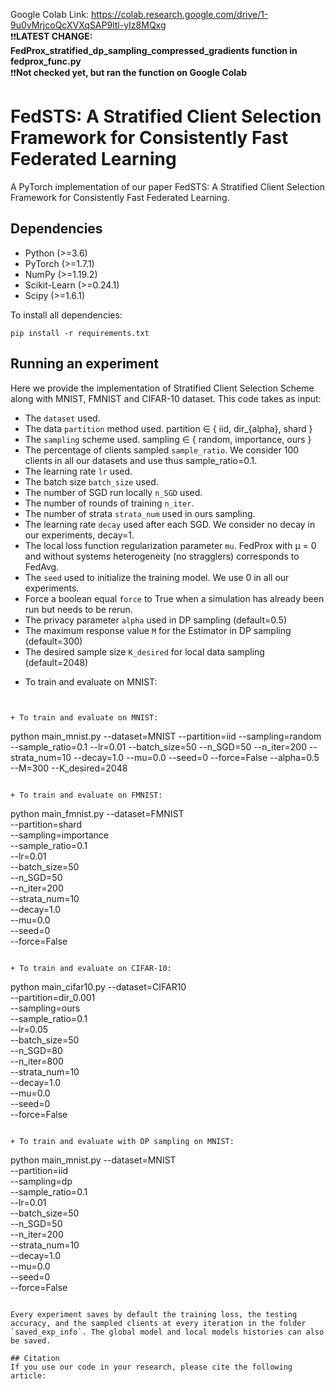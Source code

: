 Google Colab Link: https://colab.research.google.com/drive/1-9u0vMrjcoQcXVXqSAP9ltl-yIz8MQxg <br />
❗❗**LATEST CHANGE: FedProx_stratified_dp_sampling_compressed_gradients function in fedprox_func.py** <br />
❗❗**Not checked yet, but ran the function on Google Colab**<br />



# FedSTS: A Stratified Client Selection Framework for Consistently Fast Federated Learning

A PyTorch implementation of our paper FedSTS: A Stratified Client Selection Framework for Consistently Fast Federated Learning.

## Dependencies
+ Python (>=3.6)
+ PyTorch (>=1.7.1)
+ NumPy (>=1.19.2)
+ Scikit-Learn (>=0.24.1)
+ Scipy (>=1.6.1)

To install all dependencies:
```
pip install -r requirements.txt
```

## Running an experiment

Here we provide the implementation of Stratified Client Selection Scheme along with MNIST, FMNIST and CIFAR-10 dataset. This code takes as input:

- The `dataset` used.
- The data `partition` method used. partition ∈ { iid, dir_{alpha}, shard }
- The `sampling` scheme used. sampling ∈ { random, importance, ours }
- The percentage of clients sampled `sample_ratio`. We consider 100 clients in all our datasets and use thus sample_ratio=0.1.
- The learning rate `lr` used.
- The batch size `batch_size` used.
- The number of SGD run locally `n_SGD` used.
- The number of rounds of training `n_iter`.
- The number of strata `strata_num` used in ours sampling.
- The learning rate `decay` used after each SGD. We consider no decay in our experiments, decay=1.
- The local loss function regularization parameter `mu`. FedProx with µ = 0 and without systems heterogeneity (no stragglers) corresponds to FedAvg.
- The `seed` used to initialize the training model. We use 0 in all our experiments.
- Force a boolean equal `force` to True when a simulation has already been run but needs to be rerun.
- The privacy parameter `alpha` used in DP sampling (default=0.5)
- The maximum response value `M` for the Estimator in DP sampling (default=300)
- The desired sample size `K_desired` for local data sampling (default=2048)

+ To train and evaluate on MNIST:
```


+ To train and evaluate on MNIST:
```
python main_mnist.py --dataset=MNIST --partition=iid --sampling=random --sample_ratio=0.1 --lr=0.01 --batch_size=50 --n_SGD=50 --n_iter=200 --strata_num=10 --decay=1.0 --mu=0.0 --seed=0 --force=False --alpha=0.5 --M=300 --K_desired=2048
```

+ To train and evaluate on FMNIST:
```
python main_fmnist.py --dataset=FMNIST \
    --partition=shard \
    --sampling=importance \
    --sample_ratio=0.1 \
    --lr=0.01 \
    --batch_size=50 \
    --n_SGD=50 \
    --n_iter=200 \
    --strata_num=10 \
    --decay=1.0 \
    --mu=0.0 \
    --seed=0 \
    --force=False
```

+ To train and evaluate on CIFAR-10:
```
python main_cifar10.py --dataset=CIFAR10 \
    --partition=dir_0.001 \
    --sampling=ours \
    --sample_ratio=0.1 \
    --lr=0.05 \
    --batch_size=50 \
    --n_SGD=80 \
    --n_iter=800 \
    --strata_num=10 \
    --decay=1.0 \
    --mu=0.0 \
    --seed=0 \
    --force=False
```

+ To train and evaluate with DP sampling on MNIST:
```
python main_mnist.py --dataset=MNIST \
    --partition=iid \
    --sampling=dp \
    --sample_ratio=0.1 \
    --lr=0.01 \
    --batch_size=50 \
    --n_SGD=50 \
    --n_iter=200 \
    --strata_num=10 \
    --decay=1.0 \
    --mu=0.0 \
    --seed=0 \
    --force=False
```

Every experiment saves by default the training loss, the testing accuracy, and the sampled clients at every iteration in the folder `saved_exp_info`. The global model and local models histories can also be saved.

## Citation
If you use our code in your research, please cite the following article:
```

```
